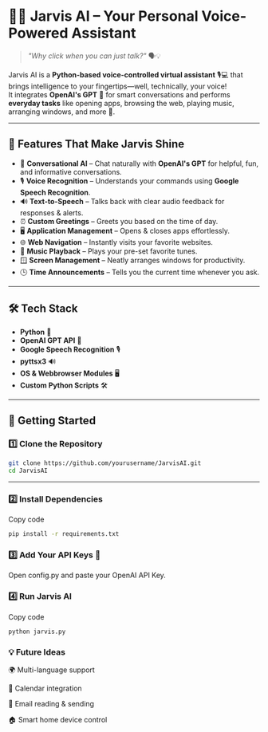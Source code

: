 # 🤖✨ Jarvis AI – Your Personal Voice-Powered Assistant  

> *"Why click when you can just talk?"* 🗣💡  

Jarvis AI is a **Python-based voice-controlled virtual assistant** 🎙️💻 that brings intelligence to your fingertips—well, technically, your voice!  
It integrates **OpenAI's GPT** 🧠 for smart conversations and performs **everyday tasks** like opening apps, browsing the web, playing music, arranging windows, and more 🚀.  

---

## 🌟 Features That Make Jarvis Shine  

- 💬 **Conversational AI** – Chat naturally with **OpenAI's GPT** for helpful, fun, and informative conversations.  
- 🎙️ **Voice Recognition** – Understands your commands using **Google Speech Recognition**.  
- 🔊 **Text-to-Speech** – Talks back with clear audio feedback for responses & alerts.  
- ⏰ **Custom Greetings** – Greets you based on the time of day.  
- 🖥️ **Application Management** – Opens & closes apps effortlessly.  
- 🌐 **Web Navigation** – Instantly visits your favorite websites.  
- 🎵 **Music Playback** – Plays your pre-set favorite tunes.  
- 🪟 **Screen Management** – Neatly arranges windows for productivity.  
- 🕒 **Time Announcements** – Tells you the current time whenever you ask.  

---

## 🛠️ Tech Stack  

- **Python** 🐍  
- **OpenAI GPT API** 🤖  
- **Google Speech Recognition** 🎙️  
- **pyttsx3** 🔊  
- **OS & Webbrowser Modules** 🖥️  
- **Custom Python Scripts** 🛠️  

---

## 🚀 Getting Started  

### 1️⃣ Clone the Repository  
```bash
git clone https://github.com/yourusername/JarvisAI.git
cd JarvisAI
```
---
### 2️⃣ Install Dependencies
Copy code
```bash
pip install -r requirements.txt
```
### 3️⃣ Add Your API Keys 🔑
Open config.py and paste your OpenAI API Key.

### 4️⃣ Run Jarvis AI
Copy code
```bash
python jarvis.py
```

### 💡 Future Ideas
🌍 Multi-language support

📅 Calendar integration

📧 Email reading & sending

🏠 Smart home device control
